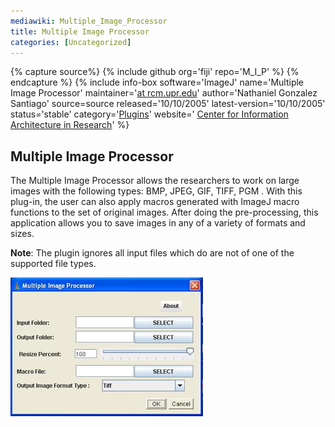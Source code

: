 ```yaml
---
mediawiki: Multiple_Image_Processor
title: Multiple Image Processor
categories: [Uncategorized]
---
```



{% capture source%}
{% include github org='fiji' repo='M\_I\_P' %}
{% endcapture %}
{% include info-box software='ImageJ' name='Multiple Image Processor' maintainer='[at rcm.upr.edu](mailto:ngonzalez)' author='Nathaniel Gonzalez Santiago' source=source released='10/10/2005' latest-version='10/10/2005' status='stable' category='[Plugins](/plugin-index)' website=' [Center for Information Architecture in Research](http://ciar.rcm.upr.edu/projects/imageprocessor/multiples)' %}

## Multiple Image Processor

The Multiple Image Processor allows the researchers to work on large images with the following types: BMP, JPEG, GIF, TIFF, PGM . With this plug-in, the user can also apply macros generated with ImageJ macro functions to the set of original images. After doing the pre-processing, this application allows you to save images in any of a variety of formats and sizes.

**Note**: The plugin ignores all input files which do are not of one of the supported file types.

![](/media/plugins/multiple-image-processor.jpg)


